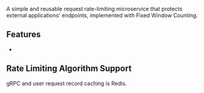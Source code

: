 A simple and reusable request rate-limiting microservice that protects external applications' endpoints, implemented with Fixed Window Counting.

## Features
- 


## Rate Limiting Algorithm Support






gRPC and user request record caching is  Redis.


